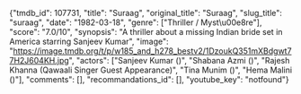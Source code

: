 {"tmdb_id": 107731, "title": "Suraag", "original_title": "Suraag", "slug_title": "suraag", "date": "1982-03-18", "genre": ["Thriller / Myst\u00e8re"], "score": "7.0/10", "synopsis": "A thriller about a missing Indian bride set in America starring Sanjeev Kumar", "image": "https://image.tmdb.org/t/p/w185_and_h278_bestv2/1DzoukQ351mXBdgwt77H2J604KH.jpg", "actors": ["Sanjeev Kumar ()", "Shabana Azmi ()", "Rajesh Khanna (Qawaali Singer Guest Appearance)", "Tina Munim ()", "Hema Malini ()"], "comments": [], "recommandations_id": [], "youtube_key": "notfound"}